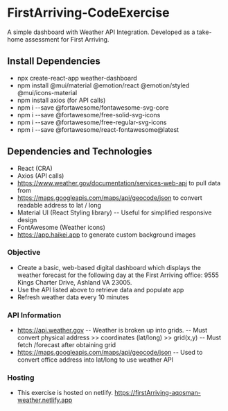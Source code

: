 # FirstArriving-CodeExercise

A simple dashboard with Weather API Integration. Developed as a take-home assessment for First Arriving.

## Install Dependencies

- npx create-react-app weather-dashboard
- npm install @mui/material @emotion/react @emotion/styled @mui/icons-material
- npm install axios (for API calls)
- npm i --save @fortawesome/fontawesome-svg-core
- npm i --save @fortawesome/free-solid-svg-icons
- npm i --save @fortawesome/free-regular-svg-icons
- npm i --save @fortawesome/react-fontawesome@latest

## Dependencies and Technologies

- React (CRA)
- Axios (API calls)
- https://www.weather.gov/documentation/services-web-api to pull data from
- https://maps.googleapis.com/maps/api/geocode/json to convert readable address to lat / long
- Material UI (React Styling library)
  -- Useful for simplified responsive design
- FontAwesome (Weather icons)
- https://app.haikei.app to generate custom background images

### Objective

- Create a basic, web-based digital dashboard which displays the weather forecast for the following day at the First Arriving office: 9555 Kings Charter Drive, Ashland VA 23005.
- Use the API listed above to retrieve data and populate app
- Refresh weather data every 10 minutes

### API Information

- https://api.weather.gov
  -- Weather is broken up into grids.
  -- Must convert physical address >> coordinates (lat/long) >> grid(x,y)
  -- Must fetch /forecast after obtaining grid
- https://maps.googleapis.com/maps/api/geocode/json
  -- Used to convert office address into lat/long to use weather API

### Hosting
- This exercise is hosted on netlify. https://firstArriving-aqosman-weather.netlify.app
